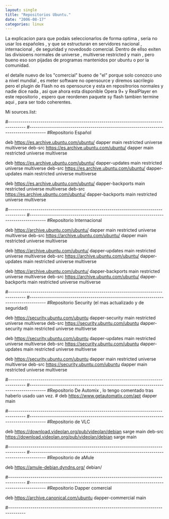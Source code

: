 ```yaml
---
layout: single
title: "Repositorios Ubuntu."
date: "2006-08-17"
categories: linux
---
```


La explicacion para que podais seleccionarlos de forma optima , seria no usar los españoles , y que se estructuran en servidores nacional , internacional , de seguridad y novedosdo comercial. Dentro de ellso exiten las divisioens normales de universe , multiverse restricted y main , pero bueno eso son pijadas de programas mantenidos por ubuntu o por la comunidad.

el detalle nuevo de los "comercial" bueno de "el" porque solo conozco uno a nivel mundial , es meter software no opensource y diremos sacrilegio pero el plugin de Flash no es opensource y esta en repositrorios normales y nadie dice nada , asi que ahora esta disponible Opera 9+ y RealPlayer en este repositorio , espero que reordenen paquete sy flash tambien termine aqui , para ser todo coherentes.

Mi sources.list:

#-------------------------------------------------------------------------------------- #-------------------------------------------------------------------------------------- #Repositorio Español

deb https://es.archive.ubuntu.com/ubuntu/ dapper main restricted universe multiverse deb-src https://es.archive.ubuntu.com/ubuntu/ dapper main restricted universe multiverse

deb https://es.archive.ubuntu.com/ubuntu/ dapper-updates main restricted universe multiverse deb-src https://es.archive.ubuntu.com/ubuntu/ dapper-updates main restricted universe multiverse

deb https://es.archive.ubuntu.com/ubuntu/ dapper-backports main restricted universe multiverse deb-src https://es.archive.ubuntu.com/ubuntu/ dapper-backports main restricted universe multiverse

#-------------------------------------------------------------------------------------- #-------------------------------------------------------------------------------------- #Repositorio Internacional

deb https://archive.ubuntu.com/ubuntu/ dapper main restricted universe multiverse deb-src https://archive.ubuntu.com/ubuntu/ dapper main restricted universe multiverse

deb https://archive.ubuntu.com/ubuntu/ dapper-updates main restricted universe multiverse deb-src https://archive.ubuntu.com/ubuntu/ dapper-updates main restricted universe multiverse

deb https://archive.ubuntu.com/ubuntu/ dapper-backports main restricted universe multiverse deb-src https://archive.ubuntu.com/ubuntu/ dapper-backports main restricted universe multiverse

#-------------------------------------------------------------------------------------- #-------------------------------------------------------------------------------------- #Repositorio Security (el mas actualizado y de seguridad)

deb https://security.ubuntu.com/ubuntu dapper-security main restricted universe multiverse deb-src https://security.ubuntu.com/ubuntu dapper-security main restricted universe multiverse

deb https://security.ubuntu.com/ubuntu dapper-updates main restricted universe multiverse deb-src https://security.ubuntu.com/ubuntu dapper-updates main restricted universe multiverse

deb https://security.ubuntu.com/ubuntu dapper main restricted universe multiverse deb-src https://security.ubuntu.com/ubuntu dapper main restricted universe multiverse

#-------------------------------------------------------------------------------------- #-------------------------------------------------------------------------------------- #Repositorio De Automix , lo tengo comentado tras haberlo usado uan vez. # deb https://www.getautomatix.com/apt dapper main

#-------------------------------------------------------------------------------------- #-------------------------------------------------------------------------------------- #Repositorio de VLC

deb https://download.videolan.org/pub/videolan/debian sarge main deb-src https://download.videolan.org/pub/videolan/debian sarge main

#-------------------------------------------------------------------------------------- #-------------------------------------------------------------------------------------- #Repositorio de aMule

deb https://amule-debian.dyndns.org/ debian/

#-------------------------------------------------------------------------------------- #-------------------------------------------------------------------------------------- #Repositorio Dapper comercial

deb https://archive.canonical.com/ubuntu dapper-commercial main

#--------------------------------------------------------------------------------------
